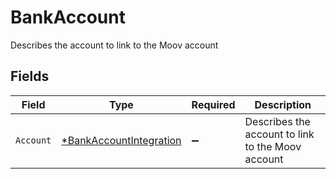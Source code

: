 # BankAccount

Describes the account to link to the Moov account


## Fields

| Field                                                                    | Type                                                                     | Required                                                                 | Description                                                              |
| ------------------------------------------------------------------------ | ------------------------------------------------------------------------ | ------------------------------------------------------------------------ | ------------------------------------------------------------------------ |
| `Account`                                                                | [*BankAccountIntegration](../../models/shared/bankaccountintegration.md) | :heavy_minus_sign:                                                       | Describes the account to link to the Moov account                        |